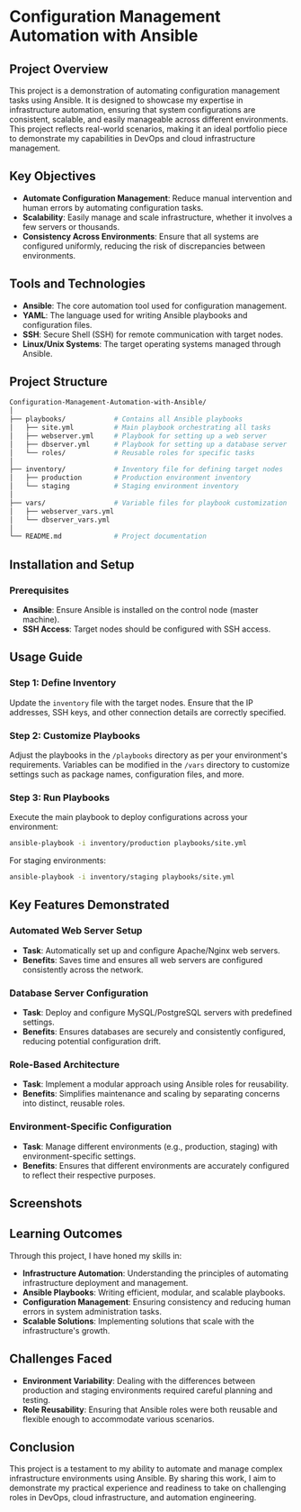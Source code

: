 # Configuration Management Automation with Ansible

## Project Overview
This project is a demonstration of automating configuration management tasks using Ansible. It is designed to showcase my expertise in infrastructure automation, ensuring that system configurations are consistent, scalable, and easily manageable across different environments. This project reflects real-world scenarios, making it an ideal portfolio piece to demonstrate my capabilities in DevOps and cloud infrastructure management.

## Key Objectives
- **Automate Configuration Management**: Reduce manual intervention and human errors by automating configuration tasks.
- **Scalability**: Easily manage and scale infrastructure, whether it involves a few servers or thousands.
- **Consistency Across Environments**: Ensure that all systems are configured uniformly, reducing the risk of discrepancies between environments.

## Tools and Technologies
- **Ansible**: The core automation tool used for configuration management.
- **YAML**: The language used for writing Ansible playbooks and configuration files.
- **SSH**: Secure Shell (SSH) for remote communication with target nodes.
- **Linux/Unix Systems**: The target operating systems managed through Ansible.

## Project Structure
```bash
Configuration-Management-Automation-with-Ansible/
│
├── playbooks/            # Contains all Ansible playbooks
│   ├── site.yml          # Main playbook orchestrating all tasks
│   ├── webserver.yml     # Playbook for setting up a web server
│   ├── dbserver.yml      # Playbook for setting up a database server
│   └── roles/            # Reusable roles for specific tasks
│
├── inventory/            # Inventory file for defining target nodes
│   ├── production        # Production environment inventory
│   └── staging           # Staging environment inventory
│
├── vars/                 # Variable files for playbook customization
│   ├── webserver_vars.yml
│   └── dbserver_vars.yml
│
└── README.md             # Project documentation
```

## Installation and Setup

### Prerequisites
- **Ansible**: Ensure Ansible is installed on the control node (master machine).
- **SSH Access**: Target nodes should be configured with SSH access.

## Usage Guide

### Step 1: Define Inventory
Update the `inventory` file with the target nodes. Ensure that the IP addresses, SSH keys, and other connection details are correctly specified.

### Step 2: Customize Playbooks
Adjust the playbooks in the `/playbooks` directory as per your environment's requirements. Variables can be modified in the `/vars` directory to customize settings such as package names, configuration files, and more.

### Step 3: Run Playbooks
Execute the main playbook to deploy configurations across your environment:
```bash
ansible-playbook -i inventory/production playbooks/site.yml
```
For staging environments:
```bash
ansible-playbook -i inventory/staging playbooks/site.yml
```

## Key Features Demonstrated

### Automated Web Server Setup
- **Task**: Automatically set up and configure Apache/Nginx web servers.
- **Benefits**: Saves time and ensures all web servers are configured consistently across the network.

### Database Server Configuration
- **Task**: Deploy and configure MySQL/PostgreSQL servers with predefined settings.
- **Benefits**: Ensures databases are securely and consistently configured, reducing potential configuration drift.

### Role-Based Architecture
- **Task**: Implement a modular approach using Ansible roles for reusability.
- **Benefits**: Simplifies maintenance and scaling by separating concerns into distinct, reusable roles.

### Environment-Specific Configuration
- **Task**: Manage different environments (e.g., production, staging) with environment-specific settings.
- **Benefits**: Ensures that different environments are accurately configured to reflect their respective purposes.

## Screenshots

## Learning Outcomes
Through this project, I have honed my skills in:
- **Infrastructure Automation**: Understanding the principles of automating infrastructure deployment and management.
- **Ansible Playbooks**: Writing efficient, modular, and scalable playbooks.
- **Configuration Management**: Ensuring consistency and reducing human errors in system administration tasks.
- **Scalable Solutions**: Implementing solutions that scale with the infrastructure's growth.

## Challenges Faced
- **Environment Variability**: Dealing with the differences between production and staging environments required careful planning and testing.
- **Role Reusability**: Ensuring that Ansible roles were both reusable and flexible enough to accommodate various scenarios.

## Conclusion
This project is a testament to my ability to automate and manage complex infrastructure environments using Ansible. By sharing this work, I aim to demonstrate my practical experience and readiness to take on challenging roles in DevOps, cloud infrastructure, and automation engineering.

